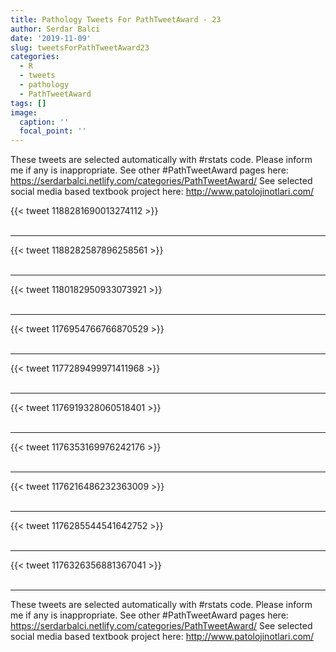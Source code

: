 ```yaml
---
title: Pathology Tweets For PathTweetAward - 23
author: Serdar Balci
date: '2019-11-09'
slug: tweetsForPathTweetAward23
categories:
  - R
  - tweets
  - pathology
  - PathTweetAward
tags: []
image:
  caption: ''
  focal_point: ''
---
```



These tweets are selected automatically with #rstats code. Please inform me if any is inappropriate.
See other #PathTweetAward pages here: https://serdarbalci.netlify.com/categories/PathTweetAward/ 
See selected social media based textbook project here: http://www.patolojinotlari.com/

{{< tweet 1188281690013274112 >}}
<br>
<br>
<hr>
{{< tweet 1188282587896258561 >}}
<br>
<br>
<hr>
{{< tweet 1180182950933073921 >}}
<br>
<br>
<hr>
{{< tweet 1176954766766870529 >}}
<br>
<br>
<hr>
{{< tweet 1177289499971411968 >}}
<br>
<br>
<hr>
{{< tweet 1176919328060518401 >}}
<br>
<br>
<hr>
{{< tweet 1176353169976242176 >}}
<br>
<br>
<hr>
{{< tweet 1176216486232363009 >}}
<br>
<br>
<hr>
{{< tweet 1176285544541642752 >}}
<br>
<br>
<hr>
{{< tweet 1176326356881367041 >}}
<br>
<br>
<hr>


These tweets are selected automatically with #rstats code. Please inform me if any is inappropriate.
See other #PathTweetAward pages here: https://serdarbalci.netlify.com/categories/PathTweetAward/ 
See selected social media based textbook project here: http://www.patolojinotlari.com/
